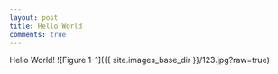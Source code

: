 ```yaml
---
layout: post
title: Hello World
comments: true
---
```

Hello World!
![Figure 1-1]({{ site.images_base_dir }}/123.jpg?raw=true)

